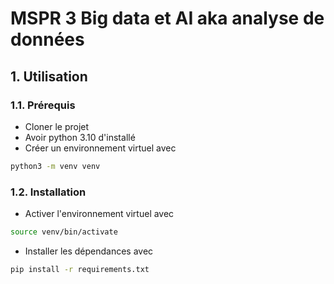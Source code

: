 # MSPR 3 Big data et AI aka analyse de données

## 1. Utilisation
### 1.1. Prérequis
* Cloner le projet
* Avoir python 3.10 d'installé
* Créer un environnement virtuel avec

```bash
python3 -m venv venv
```
### 1.2. Installation
* Activer l'environnement virtuel avec
```bash
source venv/bin/activate
```

* Installer les dépendances avec
```bash
pip install -r requirements.txt
```
